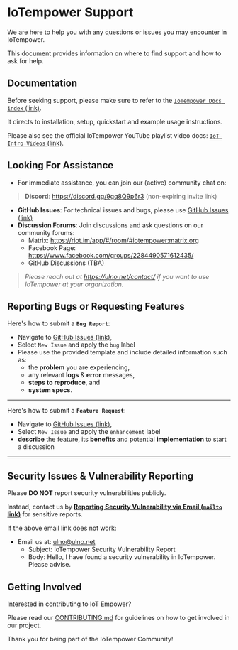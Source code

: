 # IoTempower Support

We are here to help you with any questions or issues you may encounter in IoTempower. 

This document provides information on where to find support and how to ask for help.

## Documentation

Before seeking support, please make sure to refer to the [`IoTempower Docs index` (link)](https://github.com/iotempire/iotempower/blob/master/doc/index-doc.rst).

It directs to installation, setup, quickstart and example usage instructions.

Please also see the official IoTempower YouTube playlist video docs: [`IoT Intro Videos` (link)](https://www.youtube.com/playlist?list=PLlppUpfgGsvkfAGJ38_mzQc1-_Z7bNOgq).

## Looking For Assistance

- For immediate assistance, you can join our (active) community chat on:
> **Discord**: https://discord.gg/9gq8Q9p6r3 (non-expiring invite link)

- **GitHub Issues**: For technical issues and bugs, please use [GitHub Issues (link)](https://github.com/iotempire/iotempower/issues)
- **Discussion Forums**: Join discussions and ask questions on our community forums:
  - Matrix: https://riot.im/app/#/room/#iotempower:matrix.org
  - Facebook Page: https://www.facebook.com/groups/2284490571612435/
  - GitHub Discussions (TBA)

> *Please reach out at https://ulno.net/contact/ if you want to use IoTempower at your organization.*

## Reporting Bugs or Requesting Features

Here's how to submit a **`Bug Report`**: 
- Navigate to [GitHub Issues (link)](https://github.com/iotempire/iotempower/issues),
- Select `New Issue` and apply the `bug` label
- Please use the provided template and include detailed information such as:
  - the **problem** you are experiencing, 
  - any relevant **logs** & **error** messages, 
  - **steps to reproduce**, and 
  - **system specs**. 

---
Here's how to submit a **`Feature Request`**: 
- Navigate to [GitHub Issues (link)](https://github.com/iotempire/iotempower/issues),
- Select `New Issue` and apply the `enhancement` label
- **describe** the feature, its **benefits** and potential **implementation** to start a discussion
---


## Security Issues & Vulnerability Reporting

Please **DO NOT** report security vulnerabilities publicly. 

Instead, contact us by **<a href="mailto:ulno@ulno.net?&subject=IoTempower Security Vulnerability Report&body=Hello,%20I%20have%20found%20a%20security%20vulnerability%20in%20IoTempower.%20Please%20advise.">Reporting Security Vulnerability via Email (`mailto` link)</a>** for sensitive reports.

If the above email link does not work:
- Email us at: ulno@ulno.net
  - Subject: IoTempower Security Vulnerability Report
  - Body: Hello, I have found a security vulnerability in IoTempower. Please advise.


## Getting Involved

Interested in contributing to IoT Empower? 

Please read our [CONTRIBUTING.md](CONTRIBUTING.md) for guidelines on how to get involved in our project.

Thank you for being part of the IoTempower Community!


